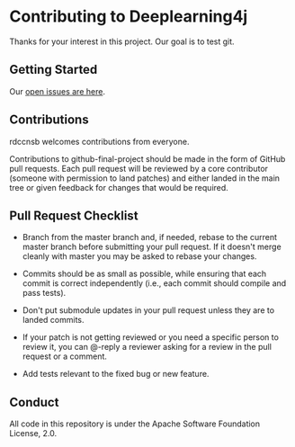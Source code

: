 # Contributing to Deeplearning4j

Thanks for your interest in this project. Our goal is to test git.

## Getting Started

Our [open issues are here](https://github.com/rdccnsb/github-final-project/issues).

## Contributions

rdccnsb welcomes contributions from everyone.

Contributions to github-final-project should be made in the form of GitHub pull requests. Each pull request will
be reviewed by a core contributor (someone with permission to land patches) and either landed in the
main tree or given feedback for changes that would be required.

## Pull Request Checklist

- Branch from the master branch and, if needed, rebase to the current master
  branch before submitting your pull request. If it doesn't merge cleanly with
  master you may be asked to rebase your changes.

- Commits should be as small as possible, while ensuring that each commit is
  correct independently (i.e., each commit should compile and pass tests). 

- Don't put submodule updates in your pull request unless they are to landed
  commits.

- If your patch is not getting reviewed or you need a specific person to review
  it, you can @-reply a reviewer asking for a review in the pull request or a
  comment.

- Add tests relevant to the fixed bug or new feature.  

## Conduct

All code in this repository is under the Apache Software Foundation License, 2.0.

